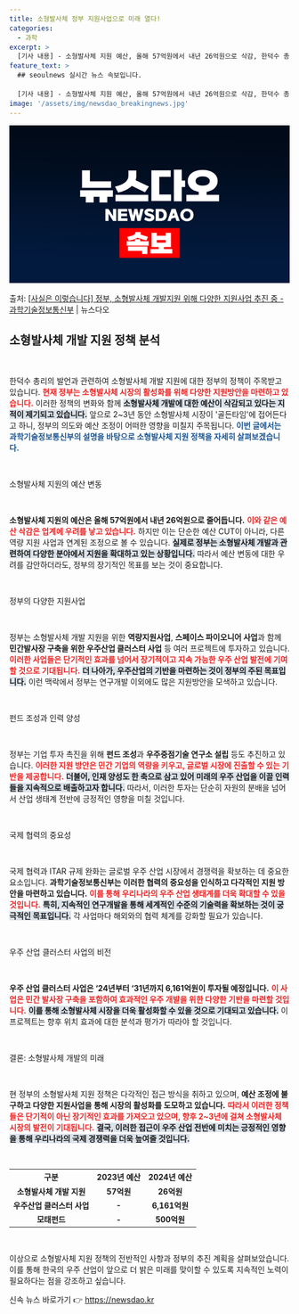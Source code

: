 ```yaml
---
title: 소형발사체 정부 지원사업으로 미래 열다!
categories:
  - 과학
excerpt: >
  [기사 내용] - 소형발사체 지원 예산, 올해 57억원에서 내년 26억원으로 삭감, 한덕수 총리 향후 2~3…
feature_text: >
  ## seoulnews 실시간 뉴스 속보입니다.

  [기사 내용] - 소형발사체 지원 예산, 올해 57억원에서 내년 26억원으로 삭감, 한덕수 총리 향후 2~3…
image: '/assets/img/newsdao_breakingnews.jpg'
---
```


![뉴스다오 속보](/assets/img/newsdao_breakingnews.jpg)

<p>출처: <a href="https://newsdao.kr/2143" rel="dofollow">[사실은 이렇습니다] 정부, 소형발사체 개발지원 위해 다양한 지원사업 추진 중 - 과학기술정보통신부</a> | 뉴스다오</p>

<h2 data-ke-size="size26">소형발사체 개발 지원 정책 분석</h2>

<p data-ke-size="size16">&nbsp;</p>

한덕수 총리의 발언과 관련하여 소형발사체 개발 지원에 대한 정부의 정책이 주목받고 있습니다. <b><span style="color: #ee2323;">현재 정부는 소형발사체 시장의 활성화를 위해 다양한 지원방안을 마련하고 있습니다.</span></b> 이러한 정책의 변화와 함께 <b><span style="background-color: #21538527;">소형발사체 개발에 대한 예산이 삭감되고 있다는 지적이 제기되고 있습니다.</span></b> 앞으로 2~3년 동안 소형발사체 시장이 '골든타임'에 접어든다고 하니, 정부의 의도와 예산 조정이 어떠한 영향을 미칠지 주목됩니다. <b><span style="color: #1a5490;">이번 글에서는 과학기술정보통신부의 설명을 바탕으로 소형발사체 지원 정책을 자세히 살펴보겠습니다.</span></b>

<p data-ke-size="size16">&nbsp;</p>

소형발사체 지원의 예산 변동

<p data-ke-size="size16">&nbsp;</p>

<b>소형발사체 지원의 예산은 올해 57억원에서 내년 26억원으로 줄어듭니다.</b> <b><span style="color: #ee2323;">이와 같은 예산 삭감은 업계에 우려를 낳고 있습니다.</span></b> 하지만 이는 단순한 예산 CUT이 아니라, 다른 역량 지원 사업과 연계된 조정으로 볼 수 있습니다. <b><span style="background-color: #21538527;">실제로 정부는 소형발사체 개발과 관련하여 다양한 분야에서 지원을 확대하고 있는 상황입니다.</span></b> 따라서 예산 변동에 대한 우려를 감안하더라도, 정부의 장기적인 목표를 보는 것이 중요합니다.

<p data-ke-size="size16">&nbsp;</p>

정부의 다양한 지원사업

<p data-ke-size="size16">&nbsp;</p>

정부는 소형발사체 개발 지원을 위한 <b>역량지원사업</b>, <b>스페이스 파이오니어 사업</b>과 함께 <b>민간발사장 구축을 위한 우주산업 클러스터 사업</b> 등 여러 프로젝트에 투자하고 있습니다. <b><span style="color: #ee2323;">이러한 사업들은 단기적인 효과를 넘어서 장기적이고 지속 가능한 우주 산업 발전에 기여할 것으로 기대됩니다.</span></b> <b><span style="background-color: #21538527;">더 나아가, 우주산업의 기반을 마련하는 것이 정부의 주된 목표입니다.</span></b> 이런 맥락에서 정부는 연구개발 이외에도 많은 지원방안을 모색하고 있습니다.

<p data-ke-size="size16">&nbsp;</p>

펀드 조성과 인력 양성

<p data-ke-size="size16">&nbsp;</p>

정부는 기업 투자 촉진을 위해 <b>펀드 조성</b>과 <b>우주중점기술 연구소 설립</b> 등도 추진하고 있습니다. <b><span style="color: #ee2323;">이러한 지원 방안은 민간 기업의 역량을 키우고, 글로벌 시장에 진출할 수 있는 기반을 제공합니다.</span></b> <b><span style="background-color: #21538527;">더불어, 인재 양성도 한 축으로 삼고 있어 미래의 우주 산업을 이끌 인력들을 지속적으로 배출하고자 합니다.</span></b> 따라서, 이러한 투자는 단순히 자원의 분배을 넘어서 산업 생태계 전반에 긍정적인 영향을 미칠 것입니다.

<p data-ke-size="size16">&nbsp;</p>

국제 협력의 중요성

<p data-ke-size="size16">&nbsp;</p>

국제 협력과 ITAR 규제 완화는 글로벌 우주 산업 시장에서 경쟁력을 확보하는 데 중요한 요소입니다. <b>과학기술정보통신부는 이러한 협력의 중요성을 인식하고 다각적인 지원 방안을 마련하고 있습니다.</b> <b><span style="color: #ee2323;">이를 통해 우리나라의 우주 산업 생태계를 더욱 확대할 수 있을 것입니다.</span></b> <b><span style="background-color: #21538527;">특히, 지속적인 연구개발을 통해 세계적인 수준의 기술력을 확보하는 것이 궁극적인 목표입니다.</span></b> 각 사업마다 해외와의 협력 체계를 강화할 필요가 있습니다.

<p data-ke-size="size16">&nbsp;</p>

우주 산업 클러스터 사업의 비전

<p data-ke-size="size16">&nbsp;</p>

<b>우주 산업 클러스터 사업은 ‘24년부터 ‘31년까지 6,161억원이 투자될 예정입니다.</b> <b><span style="color: #ee2323;">이 사업은 민간 발사장 구축을 포함하여 효과적인 우주 개발을 위한 다양한 기반을 마련할 것입니다.</span></b> <b><span style="background-color: #21538527;">이를 통해 소형발사체 시장을 더욱 활성화할 수 있을 것으로 기대되고 있습니다.</span></b> 이 프로젝트는 향후 위치 효과에 대한 분석과 평가가 따라야 할 것입니다.

<p data-ke-size="size16">&nbsp;</p>

결론: 소형발사체 개발의 미래

<p data-ke-size="size16">&nbsp;</p>

현 정부의 소형발사체 지원 정책은 다각적인 접근 방식을 취하고 있으며, <b>예산 조정에 불구하고 다양한 지원사업을 통해 시장의 활성화를 도모하고 있습니다.</b> <b><span style="color: #ee2323;">따라서 이러한 정책들은 단기적이 아닌 장기적인 효과를 가져오고 있으며, 향후 2~3년에 걸쳐 소형발사체 시장의 발전이 기대됩니다.</span></b> <b><span style="background-color: #21538527;">결국, 이러한 접근이 우주 산업 전반에 미치는 긍정적인 영향을 통해 우리나라의 국제 경쟁력을 더욱 높여줄 것입니다.</span></b>

<p data-ke-size="size16">&nbsp;</p>

<table>
    <tr>
        <th style="text-align: center;">구분</th>
        <th style="text-align: center;">2023년 예산</th>
        <th style="text-align: center;">2024년 예산</th>
    </tr>
    <tr>
        <td style="text-align: center; height: 17px;"><b>소형발사체 개발 지원</b></td>
        <td style="text-align: center; height: 17px;"><b>57억원</b></td>
        <td style="text-align: center; height: 17px;"><b>26억원</b></td>
    </tr>
    <tr>
        <td style="text-align: center; height: 17px;"><b>우주산업 클러스터 사업</b></td>
        <td style="text-align: center; height: 17px;"><b>-</b></td>
        <td style="text-align: center; height: 17px;"><b>6,161억원</b></td>
    </tr>
    <tr>
        <td style="text-align: center; height: 17px;"><b>모태펀드</b></td>
        <td style="text-align: center; height: 17px;"><b>-</b></td>
        <td style="text-align: center; height: 17px;"><b>500억원</b></td>
    </tr>
</table>

<p data-ke-size="size16">&nbsp;</p>

이상으로 소형발사체 지원 정책의 전반적인 사항과 정부의 추진 계획을 살펴보았습니다. 이를 통해 한국의 우주 산업이 앞으로 더 밝은 미래를 맞이할 수 있도록 지속적인 노력이 필요하다는 점을 강조하고 싶습니다.  

신속 뉴스 바로가기 👉 <a href="https://newsdao.kr" rel="dofollow">https://newsdao.kr</a>



